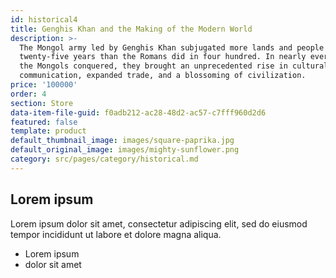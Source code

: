 ```yaml
---
id: historical4
title: Genghis Khan and the Making of the Modern World
description: >-
  The Mongol army led by Genghis Khan subjugated more lands and people in
  twenty-five years than the Romans did in four hundred. In nearly every country
  the Mongols conquered, they brought an unprecedented rise in cultural
  communication, expanded trade, and a blossoming of civilization.
price: '100000'
order: 4
section: Store
data-item-file-guid: f0adb212-ac28-48d2-ac57-c7fff960d2d6
featured: false
template: product
default_thumbnail_image: images/square-paprika.jpg
default_original_image: images/mighty-sunflower.png
category: src/pages/category/historical.md
---
```

## Lorem ipsum
Lorem ipsum dolor sit amet, consectetur adipiscing elit, sed do eiusmod tempor incididunt ut labore et dolore magna aliqua.
- Lorem ipsum
- dolor sit amet